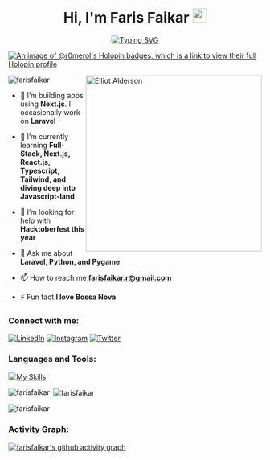 <h1 align="center">Hi, I'm Faris Faikar <img src="https://i.giphy.com/media/hvRJCLFzcasrR4ia7z/giphy.webp" width="28"></h1>
<p align="center">
<a href="https://git.io/typing-svg"><img src="https://readme-typing-svg.demolab.com?font=Fira+Code&duration=2500&pause=1000&background=6DFF2B00&center=true&vCenter=true&width=435&lines=Welcome+to+my+GitHub+Page!;I+do+Python,+Pygame,+and+Laravel;Excited+to+learn+new+technologies;Interested+in+WebDev+and+Full-Stack;Follow+me+for+more!" alt="Typing SVG" /></a>
</p>

[![An image of @r0merol's Holopin badges, which is a link to view their full Holopin profile](https://holopin.me/r0merol)](https://holopin.io/@r0merol)

<img align="right" alt="Elliot Alderson" width="350" src="https://media2.giphy.com/media/WiM5K1e9MtEic/giphy.gif?cid=790b7611017faf1f577ba176c0aecf4628c769c0729bff23&rid=giphy.gif&ct=g">

<p align="left"> <img src="https://komarev.com/ghpvc/?username=farisfaikar&label=Profile%20views&color=0e75b6&style=flat" alt="farisfaikar" /> </p>

- 🔭 I’m building apps using **Next.js**. I occasionally work on **Laravel**

- 🌱 I’m currently learning **Full-Stack, Next.js, React.js, Typescript, Tailwind, and diving deep into Javascript-land**

- 🤝 I’m looking for help with **Hacktoberfest this year**

- 💬 Ask me about **Laravel, Python, and Pygame**

- 📫 How to reach me **farisfaikar.r@gmail.com**

- ⚡ Fun fact **I love Bossa Nova**

<h3 align="left">Connect with me:</h3>
<!-- <p align="left">
<a href="https://twitter.com/farisfaikar_0" target="blank"><img align="center" src="https://raw.githubusercontent.com/rahuldkjain/github-profile-readme-generator/master/src/images/icons/Social/twitter.svg" alt="farisfaikar_0" height="30" width="40" /></a>
<a href="https://www.linkedin.com/in/farisfaikar" target="blank"><img align="center" src="https://raw.githubusercontent.com/rahuldkjain/github-profile-readme-generator/master/src/images/icons/Social/linked-in-alt.svg" alt="farisfaikar" height="30" width="40" /></a>
<a href="https://instagram.com/farisfaikar_r" target="blank"><img align="center" src="https://raw.githubusercontent.com/rahuldkjain/github-profile-readme-generator/master/src/images/icons/Social/instagram.svg" alt="farisfaikar_r" height="30" width="40" /></a>
<a href="https://www.youtube.com/@farisfaikar_r" target="blank"><img align="center" src="https://raw.githubusercontent.com/rahuldkjain/github-profile-readme-generator/master/src/images/icons/Social/youtube.svg" alt="faris razannafi" height="30" width="40" /></a>
</p> -->

[![LinkedIn](https://skillicons.dev/icons?i=linkedin)](https://linkedin.com/in/farisfaikar)
[![Instagram](https://skillicons.dev/icons?i=instagram)](https://instagram.com/farisfaikar_r)
[![Twitter](https://skillicons.dev/icons?i=twitter)](https://twitter.com/farisfaikar_0)

<h3 align="left">Languages and Tools:</h3>
<p align="left"> 
<!-- <a href="https://git-scm.com/" target="_blank" rel="noreferrer"><img src="https://www.vectorlogo.zone/logos/git-scm/git-scm-icon.svg" alt="git" width="40" height="40"/></a> 
<a href="https://about.gitlab.com/" target="_blank" rel="noreferrer"><img src="https://cdn4.iconfinder.com/data/icons/logos-and-brands/512/144_Gitlab_logo_logos-512.png" alt="git" width="40" height="40"/></a> 
<a href="https://www.python.org" target="_blank" rel="noreferrer"><img src="https://raw.githubusercontent.com/devicons/devicon/master/icons/python/python-original.svg" alt="python" width="40" height="40"/></a> 
<a href="https://www.php.net" target="_blank" rel="noreferrer"><img src="https://raw.githubusercontent.com/devicons/devicon/master/icons/php/php-original.svg" alt="php" width="40" height="40"/></a> 
<a href="https://www.w3schools.com/cpp/" target="_blank" rel="noreferrer"><img src="https://raw.githubusercontent.com/devicons/devicon/master/icons/cplusplus/cplusplus-original.svg" alt="cplusplus" width="40" height="40"/></a> 
<a href="https://www.w3schools.com/cs/" target="_blank" rel="noreferrer"><img src="https://raw.githubusercontent.com/devicons/devicon/master/icons/csharp/csharp-original.svg" alt="csharp" width="40" height="40"/></a> 
<a href="https://developer.mozilla.org/en-US/docs/Web/JavaScript" target="_blank" rel="noreferrer"><img src="https://raw.githubusercontent.com/devicons/devicon/master/icons/javascript/javascript-original.svg" alt="javascript" width="40" height="40"/></a> 
<a href="https://www.java.com" target="_blank" rel="noreferrer"><img src="https://raw.githubusercontent.com/devicons/devicon/master/icons/java/java-original.svg" alt="java" width="40" height="40"/></a> 
<a href="https://www.rust-lang.org" target="_blank" rel="noreferrer"><img src="https://www.rust-lang.org/logos/rust-logo-512x512.png" alt="rust" width="40" height="40"/></a> 
<a href="https://www.w3.org/html/" target="_blank" rel="noreferrer"><img src="https://raw.githubusercontent.com/devicons/devicon/master/icons/html5/html5-original-wordmark.svg" alt="html5" width="40" height="40"/></a> 
<a href="https://www.w3schools.com/css/" target="_blank" rel="noreferrer"><img src="https://raw.githubusercontent.com/devicons/devicon/master/icons/css3/css3-original-wordmark.svg" alt="css3" width="40" height="40"/></a> 
<a href="https://www.mysql.com/" target="_blank" rel="noreferrer"><img src="https://raw.githubusercontent.com/devicons/devicon/master/icons/mysql/mysql-original-wordmark.svg" alt="mysql" width="40" height="40"/></a> 
<a href="https://dbeaver.io/" target="_blank" rel="noreferrer"><img src="https://cdn.icon-icons.com/icons2/1381/PNG/512/dbeaver_94555.png" alt="dbeaver" width="40" height="40"/></a> 
<a href="https://laravel.com/" target="_blank" rel="noreferrer"><img src="https://laravel.com/img/logomark.min.svg" alt="laravel" width="40" height="40"/></a> 
<a href="https://www.codeigniter.com/" target="_blank" rel="noreferrer"><img src="https://www.codeigniter.com/assets/icons/ci-logo.png" alt="codeigniter" width="40" height="40"/></a> 
<a href="https://www.djangoproject.com/" target="_blank" rel="noreferrer"><img src="https://cdn.worldvectorlogo.com/logos/django.svg" alt="django" width="40" height="40"/></a> 
<a href="https://nodejs.org" target="_blank" rel="noreferrer"><img src="https://raw.githubusercontent.com/devicons/devicon/master/icons/nodejs/nodejs-original-wordmark.svg" alt="nodejs" width="40" height="40"/></a> 
<a href="https://getbootstrap.com" target="_blank" rel="noreferrer"><img src="https://upload.wikimedia.org/wikipedia/commons/b/b2/Bootstrap_logo.svg" alt="bootstrap" width="40" height="40"/></a> 
<a href="https://laravel-livewire.com/" target="_blank" rel="noreferrer"><img src="https://avatars.githubusercontent.com/u/51960834?s=400&v=4" alt="livewire" width="40" height="40"/></a> 
<a href="https://laragon.org/" target="_blank" rel="noreferrer"><img src="https://miro.medium.com/v2/resize:fit:800/1*SNA3tR3GPoiPNTH8ZR_fVA.png" alt="laragon" width="40" height="40"/></a> 
<a href="https://reactjs.org/" target="_blank" rel="noreferrer"><img src="https://raw.githubusercontent.com/devicons/devicon/master/icons/react/react-original-wordmark.svg" alt="react" width="40" height="40"/></a> 
<a href="https://tailwindcss.com/" target="_blank" rel="noreferrer"><img src="https://www.vectorlogo.zone/logos/tailwindcss/tailwindcss-icon.svg" alt="tailwind" width="40" height="40"/></a> 
<a href="https://flowbite.com/" target="_blank" rel="noreferrer"><img src="https://flowbite.s3.amazonaws.com/brand/logo-dark/mark/flowbite-logo.png" alt="flowbite" width="40" height="40"/></a> 
<a href="https://daisyui.com/" target="_blank" rel="noreferrer"><img src="https://img.daisyui.com/images/daisyui-logo/daisyui-logomark.svg" alt="daisyui" width="40" height="40"/></a> 
<a href="https://www.thunderclient.com/" target="_blank" rel="noreferrer"><img src="https://embed.zenn.studio/api/optimize-og-image/db672bfa43579b8b13d6/https%3A%2F%2Frangav.gallerycdn.vsassets.io%2Fextensions%2Frangav%2Fvscode-thunder-client%2F2.15.0%2F1698833372634%2FMicrosoft.VisualStudio.Services.Icons.Default" alt="thunder-client" width="40" height="40"/></a> 
<a href="https://postman.com" target="_blank" rel="noreferrer"><img src="https://www.vectorlogo.zone/logos/getpostman/getpostman-icon.svg" alt="postman" width="40" height="40"/></a> 
<a href="https://www.figma.com/" target="_blank" rel="noreferrer"><img src="https://www.vectorlogo.zone/logos/figma/figma-icon.svg" alt="figma" width="40" height="40"/></a> 
<a href="https://www.canva.com/" target="_blank" rel="noreferrer"><img src="https://freelogopng.com/images/all_img/1656733637logo-canva-png.png" alt="canva" width="40" height="40"/></a> 
<a href="https://www.adobe.com/in/products/illustrator.html" target="_blank" rel="noreferrer"><img src="https://upload.wikimedia.org/wikipedia/commons/f/fb/Adobe_Illustrator_CC_icon.svg" alt="illustrator" width="40" height="40"/></a> 
<a href="https://www.photoshop.com/en" target="_blank" rel="noreferrer"><img src="https://upload.wikimedia.org/wikipedia/commons/a/af/Adobe_Photoshop_CC_icon.svg" alt="photoshop" width="40" height="40"/></a> 
<a href="https://www.adobe.com/id_en/products/premiere.html" target="_blank" rel="noreferrer"><img src="https://upload.wikimedia.org/wikipedia/commons/4/40/Adobe_Premiere_Pro_CC_icon.svg" alt="premier pro" width="40" height="40"/></a>
<a href="https://archlinux.org/" target="_blank" rel="noreferrer"><img src="https://wiki.installgentoo.com/images/f/f9/Arch-linux-logo.png" alt="archlinux" width="40" height="40"/></a> 
<a href="https://www.linux.org/" target="_blank" rel="noreferrer"><img src="https://raw.githubusercontent.com/devicons/devicon/master/icons/linux/linux-original.svg" alt="linux" width="40" height="40"/></a> 
<a href="https://www.pygame.org/" target="_blank" rel="noreferrer"><img src="https://www.pygame.org/ftp/pygame-head-party.png" alt="pygame" width="40" height="40"/></a> 
<a href="https://unity.com/" target="_blank" rel="noreferrer"><img src="https://cdn4.iconfinder.com/data/icons/various-icons-2/476/Unity.png" alt="unity" width="40" height="40"/></a> 
<a href="https://godotengine.org/" target="_blank" rel="noreferrer"><img src="https://www.vectorlogo.zone/logos/godotengine/godotengine-icon.svg" alt="godot" width="40" height="40"/></a> 
<a href="https://www.arduino.cc/" target="_blank" rel="noreferrer"><img src="https://cdn.worldvectorlogo.com/logos/arduino-1.svg" alt="arduino" width="40" height="40"/></a> 
<a href="https://www.tensorflow.org" target="_blank" rel="noreferrer"><img src="https://www.vectorlogo.zone/logos/tensorflow/tensorflow-icon.svg" alt="tensorflow" width="40" height="40"/></a> 
<a href="https://opencv.org/" target="_blank" rel="noreferrer"><img src="https://www.vectorlogo.zone/logos/opencv/opencv-icon.svg" alt="opencv" width="40" height="40"/></a> 
<a href="https://pandas.pydata.org/" target="_blank" rel="noreferrer"><img src="https://raw.githubusercontent.com/devicons/devicon/2ae2a900d2f041da66e950e4d48052658d850630/icons/pandas/pandas-original.svg" alt="pandas" width="40" height="40"/></a> 
<a href="https://scikit-learn.org/" target="_blank" rel="noreferrer"><img src="https://upload.wikimedia.org/wikipedia/commons/0/05/Scikit_learn_logo_small.svg" alt="scikit_learn" width="40" height="40"/></a>  -->

[![My Skills](https://skillicons.dev/icons?i=laravel,nextjs,react,ts,php,tailwind,prisma,supabase,vercel,arch,linux,postgres,mysql,bootstrap,postman,alpinejs,rust,html,css,js,cs,cpp,c,py,java,notion,gitlab,vim,figma,ai)](https://skillicons.dev)

<!-- [![My Skills](https://skillicons.dev/icons?i=nextjs,laravel,react,ts,tailwind,prisma,supabase,vercel,arch,linux,postgres,mysql,bootstrap,postman,php,rust,notion,html,css,js,cs,cpp,c,py,alpinejs,anaconda,arduino,clion,django,docker,figma,git,github,gitlab,githubactions,godot,ai,java,md,neovim,nodejs,npm,opencv,ps,phpstorm,pnpm,powershell,pr,tensorflow,ubuntu,vim,visualstudio,vscode,windows,java,gitlab,vim,figma,ai)](https://skillicons.dev) -->

<p><img align="left" src="https://github-readme-stats.vercel.app/api/top-langs?username=farisfaikar&show_icons=true&locale=en&theme=tokyonight" alt="farisfaikar" /></p>

<p>&nbsp;<img align="center" src="https://github-readme-stats.vercel.app/api?username=farisfaikar&show_icons=true&locale=en&theme=tokyonight" alt="farisfaikar" /></p>

<p><img align="center" src="https://github-readme-streak-stats.herokuapp.com/?user=farisfaikar&theme=tokyonight" alt="farisfaikar" /></p>

<h3 align="left">Activity Graph:</h3>

[![farisfaikar's github activity graph](https://github-readme-activity-graph.vercel.app/graph?username=farisfaikar&theme=tokyo-night)](https://github.com/farisfaikar/github-readme-activity-graph)
